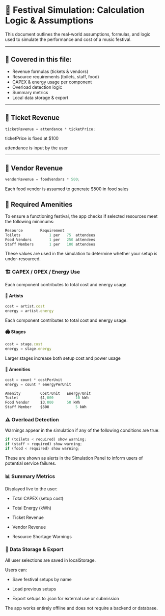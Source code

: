 # 🧠 Festival Simulation: Calculation Logic & Assumptions

This document outlines the real-world assumptions, formulas, and logic used to simulate the performance and cost of a music festival.

---

## 📌 Covered in this file:

- Revenue formulas (tickets & vendors)
- Resource requirements (toilets, staff, food)
- CAPEX & energy usage per component
- Overload detection logic
- Summary metrics
- Local data storage & export

---

## 🎫 Ticket Revenue

```ts
ticketRevenue = attendance * ticketPrice;
```
ticketPrice is fixed at $100

attendance is input by the user

---

## 🍔 Vendor Revenue

```ts
vendorRevenue = foodVendors * 500;
```
Each food vendor is assumed to generate $500 in food sales

## 🚽 Required Amenities
To ensure a functioning festival, the app checks if selected resources meet the following minimums:
```ts
Resource	    Requirement
Toilets     	    1 per   75  attendees
Food Vendors	    1 per   250 attendees
Staff Members	    1 per   100 attendees
```
These values are used in the simulation to determine whether your setup is under-resourced.

### 🏗️ CAPEX / OPEX / Energy Use
Each component contributes to total cost and energy usage.

#### 🎤 Artists
```ts
cost = artist.cost
energy = artist.energy
```
Each component contributes to total cost and energy usage.

#### 🏟️ Stages
```ts
cost = stage.cost
energy = stage.energy
```
Larger stages increase both setup cost and power usage

#### 🚻 Amenities
```ts
cost = count * costPerUnit
energy = count * energyPerUnit
```
```ts
Amenity	        Cost/Unit	Energy/Unit
Toilet	        $1,000	        10 kWh
Food Vendor     $3,000      50 kWh
Staff Member	$500	        5 kWh
```

### ⚠️ Overload Detection
Warnings appear in the simulation if any of the following conditions are true:
```ts
if (toilets < required) show warning;
if (staff < required) show warning;
if (food < required) show warning;
```
These are shown as alerts in the Simulation Panel to inform users of potential service failures.

### 📊 Summary Metrics
Displayed live to the user:

- Total CAPEX (setup cost)

- Total Energy (kWh)

- Ticket Revenue

- Vendor Revenue

- Resource Shortage Warnings

### 💾 Data Storage & Export
All user selections are saved in localStorage.

Users can:

- Save festival setups by name

-  Load previous setups

- Export setups to .json for external use or submission

The app works entirely offline and does not require a backend or database.